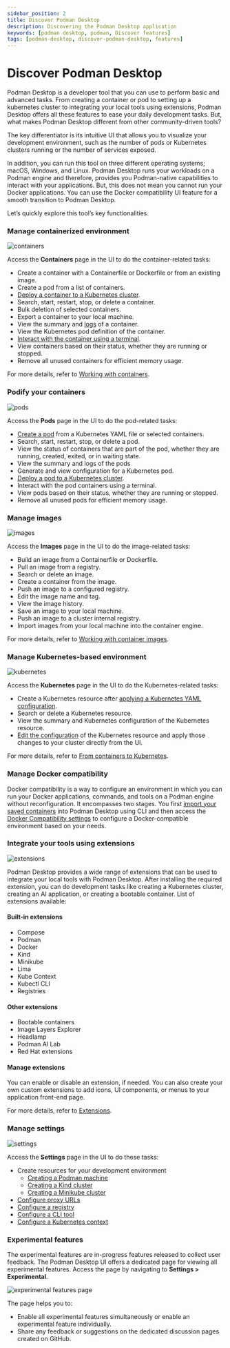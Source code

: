 ```yaml
---
sidebar_position: 2
title: Discover Podman Desktop
description: Discovering the Podman Desktop application
keywords: [podman desktop, podman, Discover features]
tags: [podman-desktop, discover-podman-desktop, features]
---
```


# Discover Podman Desktop

Podman Desktop is a developer tool that you can use to perform basic and advanced tasks. From creating a container or pod to setting up a kubernetes cluster to integrating your local tools using extensions, Podman Desktop offers all these features to ease your daily development tasks. But, what makes Podman Desktop different from other community-driven tools?

The key differentiator is its intuitive UI that allows you to visualize your development environment, such as the number of pods or Kubernetes clusters running or the number of services exposed.

In addition, you can run this tool on three different operating systems; macOS, Windows, and Linux. Podman Desktop runs your workloads on a Podman engine and therefore, provides you Podman-native capabilities to interact with your applications. But, this does not mean you cannot run your Docker applications. You can use the Docker compatibility UI feature for a smooth transition to Podman Desktop.

Let’s quickly explore this tool’s key functionalities.

### Manage containerized environment

![containers](img/containers-component.png)

Access the **Containers** page in the UI to do the container-related tasks:

- Create a container with a Containerfile or Dockerfile or from an existing image.
- Create a pod from a list of containers.
- [Deploy a container to a Kubernetes cluster](/docs/kubernetes/deploying-a-pod-to-kubernetes).
- Search, start, restart, stop, or delete a container.
- Bulk deletion of selected containers.
- Export a container to your local machine.
- View the summary and [logs](/docs/containers/viewing-container-logs) of a container.
- View the Kubernetes pod definition of the container.
- [Interact with the container using a terminal](/docs/containers/accessing-the-terminal).
- View containers based on their status, whether they are running or stopped.
- Remove all unused containers for efficient memory usage.

For more details, refer to [Working with containers](/docs/containers).

### Podify your containers

![pods](img/pods-component.png)

Access the **Pods** page in the UI to do the pod-related tasks:

- [Create a pod](/blog/2024/10/05/kubernetes-blog#creating-a-pod) from a Kubernetes YAML file or selected containers.
- Search, start, restart, stop, or delete a pod.
- View the status of containers that are part of the pod, whether they are running, created, exited, or in waiting state.
- View the summary and logs of the pods
- Generate and view configuration for a Kubernetes pod.
- [Deploy a pod to a Kubernetes cluster](/docs/kubernetes/deploying-a-pod-to-kubernetes).
- Interact with the pod containers using a terminal.
- View pods based on their status, whether they are running or stopped.
- Remove all unused pods for efficient memory usage.

### Manage images

![images](img/images-component.png)

Access the **Images** page in the UI to do the image-related tasks:

- Build an image from a Containerfile or Dockerfile.
- Pull an image from a registry.
- Search or delete an image.
- Create a container from the image.
- Push an image to a configured registry.
- Edit the image name and tag.
- View the image history.
- Save an image to your local machine.
- Push an image to a cluster internal registry.
- Import images from your local machine into the container engine.

For more details, refer to [Working with container images](/docs/containers/images).

### Manage Kubernetes-based environment

![kubernetes](img/kubernetes-component.png)

Access the **Kubernetes** page in the UI to do the Kubernetes-related tasks:

- Create a Kubernetes resource after [applying a Kubernetes YAML configuration](/docs/kubernetes/applying-a-yaml-manifest).
- Search or delete a Kubernetes resource.
- View the summary and Kubernetes configuration of the Kubernetes resource.
- [Edit the configuration](/docs/kubernetes/configuring-editing-kube-object#procedure-updating-an-existing-object) of the Kubernetes resource and apply those changes to your cluster directly from the UI.

For more details, refer to [From containers to Kubernetes](/docs/kubernetes).

### Manage Docker compatibility

Docker compatibility is a way to configure an environment in which you can run your Docker applications, commands, and tools on a Podman engine without reconfiguration. It encompasses two stages. You first [import your saved containers](/docs/migrating-from-docker/importing-saved-containers) into Podman Desktop using CLI and then access the [Docker Compatibility settings](/docs/migrating-from-docker/managing-docker-compatibility) to configure a Docker-compatible environment based on your needs.

### Integrate your tools using extensions

![extensions](img/extentions-component.png)

Podman Desktop provides a wide range of extensions that can be used to integrate your local tools with Podman Desktop. After installing the required extension, you can do development tasks like creating a Kubernetes cluster, creating an AI application, or creating a bootable container. List of extensions available:

#### Built-in extensions

- Compose
- Podman
- Docker
- Kind
- Minikube
- Lima
- Kube Context
- Kubectl CLI
- Registries

#### Other extensions

- Bootable containers
- Image Layers Explorer
- Headlamp
- Podman AI Lab
- Red Hat extensions

#### Manage extensions

You can enable or disable an extension, if needed. You can also create your own custom extensions to add icons, UI components, or menus to your application front-end page.

For more details, refer to [Extensions](/docs/extensions).

### Manage settings

![settings](img/settings.png)

Access the **Settings** page in the UI to do these tasks:

- Create resources for your development environment
  - [Creating a Podman machine](/docs/podman/creating-a-podman-machine)
  - [Creating a Kind cluster](/docs/kind/creating-a-kind-cluster)
  - [Creating a Minikube cluster](/docs/minikube/creating-a-minikube-cluster)
- [Configure proxy URLs](/docs/proxy#using-a-proxy)
- [Configure a registry](/docs/containers/registries)
- [Configure a CLI tool](/tutorial/managing-your-application-resources#managing-other-resources)
- [Configure a Kubernetes context](/docs/kubernetes/viewing-and-selecting-current-kubernetes-context#procedure-using-the-podman-desktop-settings)

### Experimental features

The experimental features are in-progress features released to collect user feedback. The Podman Desktop UI offers a dedicated page for viewing all experimental features. Access the page by navigating to **Settings > Experimental**.

![experimental features page](img/experimental-features.png)

The page helps you to:

- Enable all experimental features simultaneously or enable an experimental feature individually.
- Share any feedback or suggestions on the dedicated discussion pages created on GitHub.
